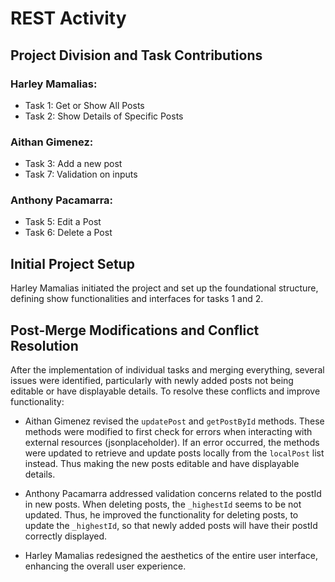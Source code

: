 # REST Activity

## Project Division and Task Contributions

### Harley Mamalias:

- Task 1: Get or Show All Posts
- Task 2: Show Details of Specific Posts

### Aithan Gimenez:

- Task 3: Add a new post
- Task 7: Validation on inputs

### Anthony Pacamarra:

- Task 5: Edit a Post
- Task 6: Delete a Post

## Initial Project Setup

Harley Mamalias initiated the project and set up the foundational structure, defining show functionalities and interfaces for tasks 1 and 2.

## Post-Merge Modifications and Conflict Resolution

After the implementation of individual tasks and merging everything, several issues were identified, particularly with newly added posts not being editable or have displayable details. To resolve these conflicts and improve functionality:

- Aithan Gimenez revised the `updatePost` and `getPostById` methods. These methods were modified to first check for errors when interacting with external resources (jsonplaceholder). If an error occurred, the methods were updated to retrieve and update posts locally from the `localPost` list instead. Thus making the new posts editable and have displayable details.

- Anthony Pacamarra addressed validation concerns related to the postId in new posts. When deleting posts, the `_highestId` seems to be not updated. Thus, he improved the functionality for deleting posts, to update the `_highestId`, so that newly added posts will have their postId correctly displayed.

- Harley Mamalias redesigned the aesthetics of the entire user interface, enhancing the overall user experience.
